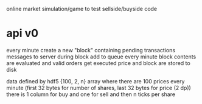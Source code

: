 online market simulation/game to test sellside/buyside code
# api v0
every minute create a new "block" containing pending transactions
messages to server during block add to queue
every minute block contents are evaluated and valid orders get executed
price and block are stored to disk

data defined by hdf5 {100, 2, n} array where there are 100 prices every minute (first 32 bytes for number of shares, last 32 bytes for price (2 dp)) there is 1 column for buy and one for sell and then n ticks per share 